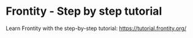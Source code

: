 # Frontity - Step by step tutorial

Learn Frontity with the step-by-step tutorial: https://tutorial.frontity.org/
